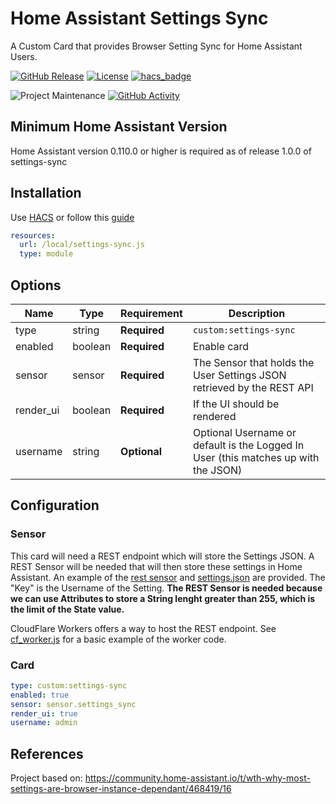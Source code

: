 # Home Assistant Settings Sync

A Custom Card that provides Browser Setting Sync for Home Assistant Users.

[![GitHub Release][releases-shield]][releases]
[![License][license-shield]](LICENSE.md)
[![hacs_badge](https://img.shields.io/badge/HACS-Default-orange.svg?style=for-the-badge)](https://github.com/hacs/integration)

![Project Maintenance][maintenance-shield]
[![GitHub Activity][commits-shield]][commits]

## Minimum Home Assistant Version

Home Assistant version 0.110.0 or higher is required as of release 1.0.0 of settings-sync

## Installation

Use [HACS](https://hacs.xyz) or follow this [guide](https://github.com/thomasloven/hass-config/wiki/Lovelace-Plugins)

```yaml
resources:
  url: /local/settings-sync.js
  type: module
```

## Options

| Name          | Type    | Requirement  | Description                                                                                     |
| ------------- | ------- | ------------ | ----------------------------------------------------------------------------------------------- |
| type          | string  | **Required** | `custom:settings-sync`                                                                          |
| enabled       | boolean | **Required** | Enable card                                                                                     |
| sensor        | sensor  | **Required** | The Sensor that holds the User Settings JSON retrieved by the REST API                          |
| render_ui     | boolean | **Required** | If the UI should be rendered                                                                    |
| username      | string  | **Optional** | Optional Username or default is the Logged In User (this matches up with the JSON)              |

[commits-shield]: https://img.shields.io/github/commit-activity/y/ajagnanan/ha-settings-sync.svg?style=for-the-badge
[commits]: https://github.com/ajagnanan/ha-settings-sync/commits/master
[license-shield]: https://img.shields.io/github/license/ajagnanan/ha-settings-sync.svg?style=for-the-badge
[maintenance-shield]: https://img.shields.io/badge/maintainer-ajagnanan-blue.svg?style=for-the-badge
[releases-shield]: https://img.shields.io/github/release/ajagnanan/ha-settings-sync.svg?style=for-the-badge
[releases]: https://github.com/ajagnanan/ha-settings-sync/releases

## Configuration

### Sensor

This card will need a REST endpoint which will store the Settings JSON. A REST Sensor will be needed that will then store these settings in Home Assistant. An example of the [rest sensor](samples/rest_sensor.yaml) and [settings.json](samples/settings.json) are provided. The "Key" is the Username of the Setting.
**The REST Sensor is needed because we can use Attributes to store a String lenght greater than 255, which is the limit of the State value.**

CloudFlare Workers offers a way to host the REST endpoint. See [cf_worker.js](samples/cf_worker.js) for a basic example of the worker code.

### Card

```yaml
type: custom:settings-sync
enabled: true
sensor: sensor.settings_sync
render_ui: true
username: admin
```

## References

Project based on: https://community.home-assistant.io/t/wth-why-most-settings-are-browser-instance-dependant/468419/16
